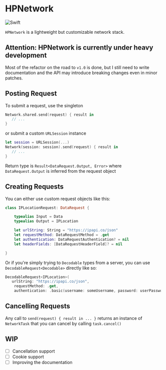 # HPNetwork
![Swift](https://github.com/henrik-dmg/HPNetwork/workflows/Swift/badge.svg)

`HPNetwork` is a lightweight but customizable network stack.

## Attention: HPNetwork is currently under heavy development
Most of the refactor on the road to `v1.0` is done, but I still need to write documentation and the API may introduce breaking changes even in minor patches.

## Posting Request

To submit a request, use the singleton

```swift
Network.shared.send(request) { result in
   // ...
}
```

or submit a custom `URLSession` instance

```swift
let session = URLSession(...)
Network(session: session).send(request) { result in
   // ...
}
```

Return type is `Result<DataRequest.Output, Error>` where `DataRequest.Output` is inferred from the request object

## Creating Requests

You can either use custom request objects like this:

```swift
class IPLocationRequest: DataRequest {

    typealias Input = Data
    typealias Output = IPLocation

    let urlString: String = "https://ipapi.co/json"
    let requestMethod: DataRequestMethod = .get
    let authentication: DataRequestAuthentication? = nil
    let headerFields: [DataRequestHeaderField]? = nil

}
```

Or if you're simply trying to `Decodable` types from a server, you can use `DecodableRequest<Decodable>` directly like so:

```swift
DecodableRequest<IPLocation>(
   urlString: "https://ipapi.co/json",
	requestMethod: .get,
	authentication: .basic(username: someUsername, password: userPassword))
```

## Cancelling Requests

Any call to `send(request) { result in ... }` returns an instance of `NetworkTask` that you can cancel by calling `task.cancel()`

## WIP
- [ ] Cancellation support
- [ ] Cookie support
- [ ] Improving the documentation
